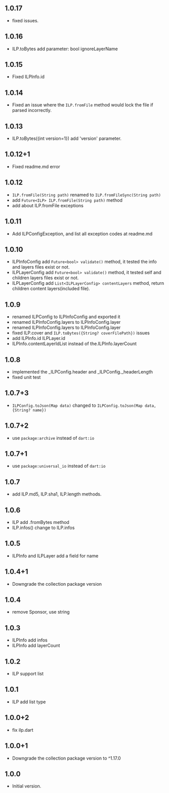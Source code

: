 ## 1.0.17

- fixed issues.

## 1.0.16

- ILP.toBytes add parameter: bool ignoreLayerName

## 1.0.15

- Fixed ILPInfo\.id

## 1.0.14

- Fixed an issue where the `ILP.fromFile` method would lock the file if parsed incorrectly.

## 1.0.13

- ILP.toBytes({int version=1}) add 'version' parameter.

## 1.0.12+1

- Fixed readme.md error

## 1.0.12

- `ILP.fromFile(String path)` renamed to `ILP.fromFileSync(String path)`
- add `Future<ILP> ILP.fromFile(String path)` method
- add about ILP.fromFile exceptions

## 1.0.11

- Add ILPConfigException, and list all exception codes at readme.md

## 1.0.10

- ILPInfoConfig add `Future<bool> validate()` method, it tested the info and layers files exist or not.
- ILPLayerConfig add `Future<bool> validate()` method, it tested self and children layers files exist or not.
- ILPLayerConfig add `List<ILPLayerConfig> contentLayers` method, return children content layers(included file).

## 1.0.9

- renamed ILPConfig to ILPInfoConfig and exported it
- renamed ILPInfoConfig\.layers to ILPInfoConfig\.layer
- renamed ILPInfoConfig\.layers to ILPInfoConfig\.layer
- fixed ILP.cover and `ILP.toBytes({String? coverFilePath})` issues
- add ILPInfo\.id ILPLayer\.id
- ILPInfo.contentLayerIdList instead of the.ILPInfo.layerCount

## 1.0.8

- implemented the _ILPConfig\.header and _ILPConfig\._headerLength
- fixed unit test

## 1.0.7+3

- `ILPConfig.toJson(Map data)` changed to `ILPConfig.toJson(Map data, {String? name})`

## 1.0.7+2

- use `package:archive` instead of `dart:io`

## 1.0.7+1

- use `package:universal_io` instead of `dart:io`

## 1.0.7

- add ILP.md5, ILP.sha1, ILP.length methods.

## 1.0.6

- ILP add .fromBytes method
- ILP.infos() change to ILP.infos

## 1.0.5

- ILPInfo and ILPLayer add a field for name

## 1.0.4+1

- Downgrade the collection package version

## 1.0.4

- remove Sponsor, use string

## 1.0.3

- ILPInfo add infos
- ILPInfo add layerCount

## 1.0.2

- ILP support list

## 1.0.1

- ILP add list type

## 1.0.0+2

- fix ilp\.dart

## 1.0.0+1

- Downgrade the collection package version to ^1.17.0

## 1.0.0

- Initial version.

